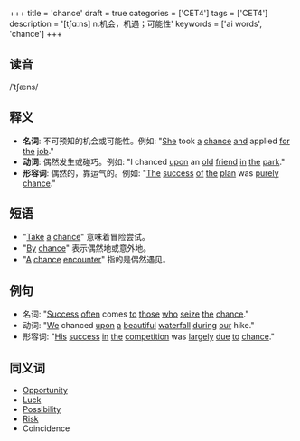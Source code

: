 +++
title = 'chance'
draft = true
categories = ['CET4']
tags = ['CET4']
description = '[t∫ɑːns] n.机会，机遇；可能性'
keywords = ['ai words', 'chance']
+++

## 读音
/ˈtʃæns/

## 释义
- **名词**: 不可预知的机会或可能性。例如: "[She](/zh/post/she/) took [a](/zh/post/a/) [chance](/zh/post/chance/) [and](/zh/post/and/) applied [for](/zh/post/for/) [the](/zh/post/the/) [job](/zh/post/job/)."
- **动词**: 偶然发生或碰巧。例如: "I chanced [upon](/zh/post/upon/) an [old](/zh/post/old/) [friend](/zh/post/friend/) [in](/zh/post/in/) [the](/zh/post/the/) [park](/zh/post/park/)."
- **形容词**: 偶然的，靠运气的。例如: "[The](/zh/post/the/) [success](/zh/post/success/) [of](/zh/post/of/) [the](/zh/post/the/) [plan](/zh/post/plan/) was [purely](/zh/post/purely/) [chance](/zh/post/chance/)."

## 短语
- "[Take](/zh/post/take/) [a](/zh/post/a/) [chance](/zh/post/chance/)" 意味着冒险尝试。
- "[By](/zh/post/by/) [chance](/zh/post/chance/)" 表示偶然地或意外地。
- "[A](/zh/post/a/) [chance](/zh/post/chance/) [encounter](/zh/post/encounter/)" 指的是偶然遇见。

## 例句
- 名词: "[Success](/zh/post/success/) [often](/zh/post/often/) comes [to](/zh/post/to/) [those](/zh/post/those/) [who](/zh/post/who/) [seize](/zh/post/seize/) [the](/zh/post/the/) [chance](/zh/post/chance/)."
- 动词: "[We](/zh/post/we/) chanced [upon](/zh/post/upon/) [a](/zh/post/a/) [beautiful](/zh/post/beautiful/) [waterfall](/zh/post/waterfall/) [during](/zh/post/during/) [our](/zh/post/our/) hike."
- 形容词: "[His](/zh/post/his/) [success](/zh/post/success/) [in](/zh/post/in/) [the](/zh/post/the/) [competition](/zh/post/competition/) was [largely](/zh/post/largely/) [due](/zh/post/due/) [to](/zh/post/to/) [chance](/zh/post/chance/)."

## 同义词
- [Opportunity](/zh/post/opportunity/)
- [Luck](/zh/post/luck/)
- [Possibility](/zh/post/possibility/)
- [Risk](/zh/post/risk/)
- Coincidence

